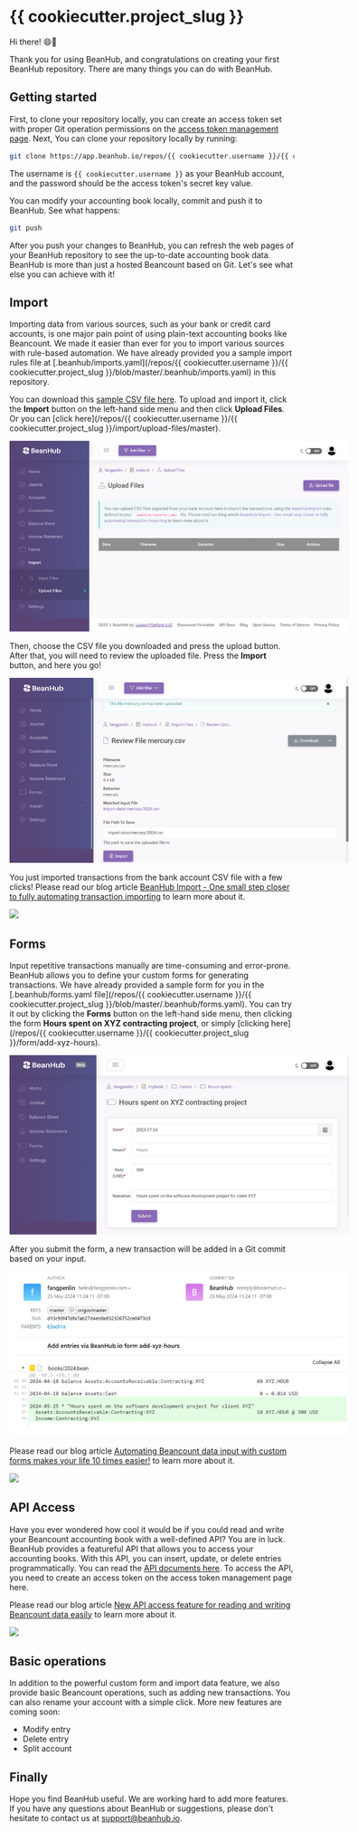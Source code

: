 # {{ cookiecutter.project_slug }}

Hi there! 😄👋

Thank you for using BeanHub, and congratulations on creating your first BeanHub repository.
There are many things you can do with BeanHub.

## Getting started

First, to clone your repository locally, you can create an access token set with proper Git operation permissions on the [access token management page](https://app.beanhub.io/access-tokens).
Next, You can clone your repository locally by running:

```bash
git clone https://app.beanhub.io/repos/{{ cookiecutter.username }}/{{ cookiecutter.project_slug }}.git
```

The username is `{{ cookiecutter.username }}` as your BeanHub account, and the password should be the access token's secret key value.

You can modify your accounting book locally, commit and push it to BeanHub. See what happens:

```bash
git push
```

After you push your changes to BeanHub, you can refresh the web pages of your BeanHub repository to see the up-to-date accounting book data.
BeanHub is more than just a hosted Beancount based on Git.
Let's see what else you can achieve with it!

## Import

Importing data from various sources, such as your bank or credit card accounts, is one major pain point of using plain-text accounting books like Beancount.
We made it easier than ever for you to import various sources with rule-based automation.
We have already provided you a sample import rules file at [.beanhub/imports.yaml](/repos/{{ cookiecutter.username }}/{{ cookiecutter.project_slug }}/blob/master/.beanhub/imports.yaml) in this repository.

You can download this [sample CSV file here](https://github.com/LaunchPlatform/beanhub-beancount-cookiecutter/blob/fec70afb34de161f9807442c89a523f626bd2f0a/assets/beanhub-import-sample.csv).
To upload and import it, click the **Import** button on the left-hand side menu and then click **Upload Files**.
Or you can [click here](/repos/{{ cookiecutter.username }}/{{ cookiecutter.project_slug }}/import/upload-files/master).

<img src="https://github.com/LaunchPlatform/beanhub-beancount-cookiecutter/blob/0dd754e737deb6db6a6e32fd89e7cd986319a4cc/assets/upload-files-screenshot.png?raw=true" style="max-width: 600px">

Then, choose the CSV file you downloaded and press the upload button.
After that, you will need to review the uploaded file.
Press the **Import** button, and here you go!

<img src="https://github.com/LaunchPlatform/beanhub-beancount-cookiecutter/blob/0dd754e737deb6db6a6e32fd89e7cd986319a4cc/assets/upload-file-review-screenshot.png?raw=true" style="max-width: 600px">

You just imported transactions from the bank account CSV file with a few clicks!
Please read our blog article [BeanHub Import - One small step closer to fully automating transaction importing](https://beanhub.io/blog/2024/05/27/introduction-of-beanhub-import/) to learn more about it.

<a href="https://beanhub.io/blog/2024/05/27/introduction-of-beanhub-import/">
    <img src="http://beanhub.io/blog/2023/07/31/automating-beancount-data-input-with-beanhub-custom-forms/cover.png" style="max-width: 600px">
</a>

## Forms

Input repetitive transactions manually are time-consuming and error-prone.
BeanHub allows you to define your custom forms for generating transactions.
We have already provided a sample form for you in the [.beanhub/forms.yaml file](/repos/{{ cookiecutter.username }}/{{ cookiecutter.project_slug }}/blob/master/.beanhub/forms.yaml).
You can try it out by clicking the **Forms** button on the left-hand side menu, then clicking the form **Hours spent on XYZ contracting project**, or simply [clicking here](/repos/{{ cookiecutter.username }}/{{ cookiecutter.project_slug }}/form/add-xyz-hours).

<img src="https://github.com/LaunchPlatform/beanhub-beancount-cookiecutter/blob/0dd754e737deb6db6a6e32fd89e7cd986319a4cc/assets/beanhub-form-screenshot.png?raw=true" style="max-width: 600px">

After you submit the form, a new transaction will be added in a Git commit based on your input.

<img src="https://github.com/LaunchPlatform/beanhub-beancount-cookiecutter/blob/0dd754e737deb6db6a6e32fd89e7cd986319a4cc/assets/beanhub-form-git-diff.png?raw=true" style="max-width: 600px">

Please read our blog article [Automating Beancount data input with custom forms makes your life 10 times easier!](https://beanhub.io/blog/2023/07/31/automating-beancount-data-input-with-beanhub-custom-forms/) to learn more about it.

<a href="https://beanhub.io/blog/2023/07/31/automating-beancount-data-input-with-beanhub-custom-forms/">
    <img src="http://beanhub.io/blog/2023/07/31/automating-beancount-data-input-with-beanhub-custom-forms/cover.png" style="max-width: 600px">
</a>


## API Access

Have you ever wondered how cool it would be if you could read and write your Beancount accounting book with a well-defined API?
You are in luck.
BeanHub provides a featureful API that allows you to access your accounting books.
With this API, you can insert, update, or delete entries programmatically.
You can read the [API documents here](https://api.beanhub.io/redoc).
To access the API, you need to create an access token on the access token management page here.

Please read our blog article [New API access feature for reading and writing Beancount data easily](https://beanhub.io/blog/2023/08/28/announcement-of-the-new-api-feature/) to learn more about it.

<a href="https://beanhub.io/blog/2023/08/28/announcement-of-the-new-api-feature/">
    <img src="https://beanhub.io/blog/2023/08/28/announcement-of-the-new-api-feature/cover.png" style="max-width: 600px">
</a>

## Basic operations

In addition to the powerful custom form and import data feature, we also provide basic Beancount operations, such as adding new transactions.
You can also rename your account with a simple click.
More new features are coming soon:

- Modify entry
- Delete entry
- Split account

## Finally

Hope you find BeanHub useful.
We are working hard to add more features.
If you have any questions about BeanHub or suggestions, please don't hesitate to contact us at [support@beanhub.io](mailto:support@beanhub.io).
